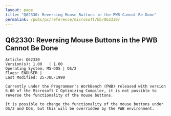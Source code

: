 ```yaml
---
layout: page
title: "Q62330: Reversing Mouse Buttons in the PWB Cannot Be Done"
permalink: /pubs/pc/reference/microsoft/kb/Q62330/
---
```


## Q62330: Reversing Mouse Buttons in the PWB Cannot Be Done

	Article: Q62330
	Version(s): 1.00   | 1.00
	Operating System: MS-DOS | OS/2
	Flags: ENDUSER |
	Last Modified: 25-JUL-1990
	
	Currently under the Programmer's WorkBench (PWB) released with version
	6.00 of the Microsoft C Optimizing Compiler, it is not possible to
	reverse the functionality of the mouse buttons.
	
	It is possible to change the functionality of the mouse buttons under
	OS/2 and DOS, but this will be overridden by the PWB environment.
